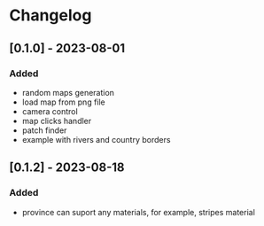 # Changelog
## [0.1.0] - 2023-08-01

### Added

- random maps generation
- load map from png file
- camera control
- map clicks handler
- patch finder
- example with rivers and country borders

## [0.1.2] - 2023-08-18

### Added

- province can suport any materials, for example, stripes material